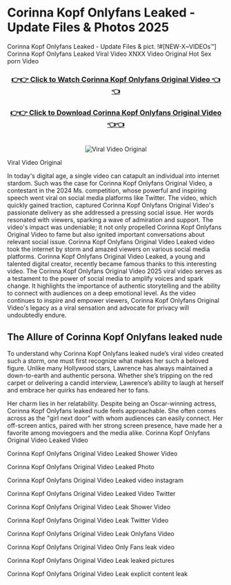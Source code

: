 # Corinna Kopf Onlyfans Leaked - Update Files & Photos 2025

Corinna Kopf Onlyfans Leaked - Update Files & pict. !#[NEW-X~VIDEOs™] Corinna Kopf Onlyfans Leaked Viral Video XNXX Video Original Hot Sex porn Video
<br>
<div align="center">
<h3><a href="https://links2leaks.com?utm_source=corinnakopf&utm_medium=gitlong" rel="nofollow">👉👉 Click to Watch Corinna Kopf Onlyfans Original Video 👈👈</a></h3>
<h3><a href="https://links2leaks.com?utm_source=corinnakopf&utm_medium=gitlong" rel="nofollow">👉👉 Click to Download Corinna Kopf Onlyfans Original Video 👈👈</a></h3>
<br>
<a href="https://links2leaks.com?utm_source=corinnakopf&utm_medium=gitlong" rel="nofollow"><img src="https://i.ibb.co/Gkj2r4b/banner.png" alt="Viral Video Original" style="max-width: 100%; display: inline-block;" data-target="animated-image.originalImage"></a>
</div>

Viral Video Original

In today's digital age, a single video can catapult an individual into internet stardom. Such was the case for Corinna Kopf Onlyfans Original Video, a contestant in the 2024 Ms. competition, whose powerful and inspiring speech went viral on social media platforms like Twitter.
The video, which quickly gained traction, captured Corinna Kopf Onlyfans Original Video's passionate delivery as she addressed a pressing social issue. Her words resonated with viewers, sparking a wave of admiration and support. The video's impact was undeniable; it not only propelled Corinna Kopf Onlyfans Original Video to fame but also ignited important conversations about relevant social issue.
Corinna Kopf Onlyfans Original Video Leaked video took the internet by storm and amazed viewers on various social media platforms. Corinna Kopf Onlyfans Original Video Leaked, a young and talented digital creator, recently became famous thanks to this interesting video.
The Corinna Kopf Onlyfans Original Video 2025 viral video serves as a testament to the power of social media to amplify voices and spark change. It highlights the importance of authentic storytelling and the ability to connect with audiences on a deep emotional level. As the video continues to inspire and empower viewers, Corinna Kopf Onlyfans Original Video's legacy as a viral sensation and advocate for privacy will undoubtedly endure.

<h2>The Allure of Corinna Kopf Onlyfans leaked nude</h2>


To understand why Corinna Kopf Onlyfans leaked nude’s viral video created such a storm, one must first recognize what makes her such a beloved figure. Unlike many Hollywood stars, Lawrence has always maintained a down-to-earth and authentic persona. Whether she’s tripping on the red carpet or delivering a candid interview, Lawrence’s ability to laugh at herself and embrace her quirks has endeared her to fans.

Her charm lies in her relatability. Despite being an Oscar-winning actress, Corinna Kopf Onlyfans leaked nude feels approachable. She often comes across as the "girl next door" with whom audiences can easily connect. Her off-screen antics, paired with her strong screen presence, have made her a favorite among moviegoers and the media alike.
Corinna Kopf Onlyfans Original Video Leaked Video

Corinna Kopf Onlyfans Original Video Leaked Shower Video

Corinna Kopf Onlyfans Original Video Leaked Photo

Corinna Kopf Onlyfans Original Video Leaked video instagram

Corinna Kopf Onlyfans Original Video Leaked Video Twitter

Corinna Kopf Onlyfans Original Video Leak Shower Video

Corinna Kopf Onlyfans Original Video Leak Twitter Video

Corinna Kopf Onlyfans Original Video Leak Onlyfans Video

Corinna Kopf Onlyfans Original Video Only Fans leak video

Corinna Kopf Onlyfans Original Video Leak leaked pictures

Corinna Kopf Onlyfans Original Video Leak explicit content leak